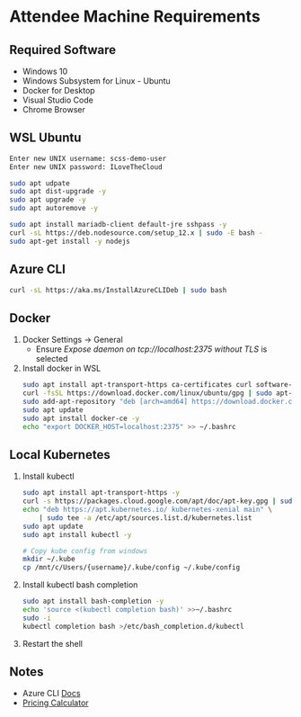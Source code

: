 # Attendee Machine Requirements

## Required Software
- Windows 10
- Windows Subsystem for Linux - Ubuntu
- Docker for Desktop
- Visual Studio Code
- Chrome Browser

## WSL Ubuntu

``` bash
Enter new UNIX username: scss-demo-user
Enter new UNIX password: ILoveTheCloud

sudo apt udpate
sudo apt dist-upgrade -y
sudo apt upgrade -y
sudo apt autoremove -y

sudo apt install mariadb-client default-jre sshpass -y
curl -sL https://deb.nodesource.com/setup_12.x | sudo -E bash -
sudo apt-get install -y nodejs
```

## Azure CLI
``` bash
curl -sL https://aka.ms/InstallAzureCLIDeb | sudo bash
```

## Docker
1. Docker Settings -> General
    - Ensure *Expose daemon on tcp://localhost:2375 without TLS* is selected
1. Install docker in WSL
    ``` bash
    sudo apt install apt-transport-https ca-certificates curl software-properties-common
    curl -fsSL https://download.docker.com/linux/ubuntu/gpg | sudo apt-key add -
    sudo add-apt-repository "deb [arch=amd64] https://download.docker.com/linux/ubuntu $(lsb_release -cs) stable"
    sudo apt update
    sudo apt install docker-ce -y
    echo "export DOCKER_HOST=localhost:2375" >> ~/.bashrc
    ```

## Local Kubernetes
1. Install kubectl
    ``` bash
    sudo apt install apt-transport-https -y
    curl -s https://packages.cloud.google.com/apt/doc/apt-key.gpg | sudo apt-key add -
    echo "deb https://apt.kubernetes.io/ kubernetes-xenial main" \
        | sudo tee -a /etc/apt/sources.list.d/kubernetes.list
    sudo apt update
    sudo apt install kubectl -y

    # Copy kube config from windows
    mkdir ~/.kube
    cp /mnt/c/Users/{username}/.kube/config ~/.kube/config
    ```
1. Install kubectl bash completion
    ``` bash
    sudo apt install bash-completion -y
    echo 'source <(kubectl completion bash)' >>~/.bashrc
    sudo -i
    kubectl completion bash >/etc/bash_completion.d/kubectl
    ```
1. Restart the shell


## Notes
- Azure CLI
    [Docs](https://docs.microsoft.com/en-us/cli/azure/?view=azure-cli-latest)
- [Pricing Calculator](https://azure.microsoft.com/is-is/pricing/calculator/)
